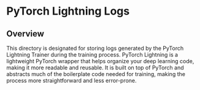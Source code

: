 # PyTorch Lightning Logs

## Overview
This directory is designated for storing logs generated by the PyTorch Lightning Trainer during the training process. PyTorch Lightning is a lightweight PyTorch wrapper that helps organize your deep learning code, making it more readable and reusable. It is built on top of PyTorch and abstracts much of the boilerplate code needed for training, making the process more straightforward and less error-prone.